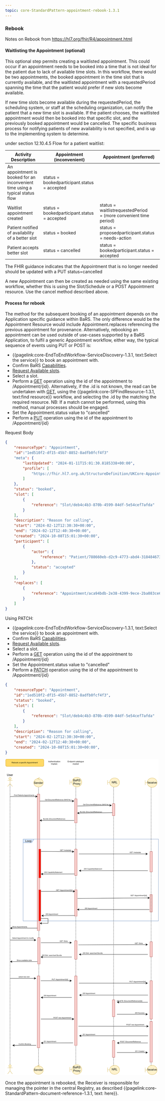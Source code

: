 ```yaml
---
topic: core-StandardPattern-appointment-rebook-1.3.1
---
```


### Rebook

Notes on Rebook from https://hl7.org/fhir/R4/appointment.html

#### Waitlisting the Appointment (optional)

This optional step permits creating a waitlisted appointment. This could occur if an appointment needs to be booked into a time that is not ideal for the patient due to lack of available time slots. In this workflow, there would be two appointments, the booked appointment in the time slot that is currently available, and the waitlisted appointment with a requestedPeriod spanning the time that the patient would prefer if new slots become available.

If new time slots become available during the requestedPeriod, the scheduling system, or staff at the scheduling organization, can notify the patient that a new time slot is available. If the patient chooses, the waitlisted appointment would then be booked into that specific slot, and the previously booked appointment would be cancelled. The specific business process for notifying patients of new availability is not specified, and is up to the implementing system to determine.

under section 12.10.4.5 Flow for a patient waitlist: 

| Activity Description                                                                 | Appointment (inconvenient)                              | Appointment (preferred)                                                              |
|--------------------------------------------------------------------------------------|---------------------------------------------------------|--------------------------------------------------------------------------------------|
| An appointment is booked for an inconvenient time using a typical status flow | status = bookedparticipant.status = accepted |                                                                                      |
| Waitlist appointment created                                                  | status = bookedparticipant.status = accepted | status = waitlistrequestedPeriod = (more convenient time period) |
| Patient notified of availability of a better slot                             | status = booked                                  | status = proposedparticipant.status = needs-action                        |
| Patient accepts better slot                                                   | status = cancelled                               | status = bookedparticipant.status = accepted                              |

The FHIR guidance indicates that the Appointment that is no longer needed should be updated with a PUT status=cancelled

A new Appointment can then be created as needed using the same existing workflow, whether this is using the Slot/Schedule or a POST Appointment resource.
Use the cancel method described above.

#### Process for rebook
The method for the subsequent booking of an appointment depends on the Application specific guidance within BaRS. The only difference would be the Appointment Resource would include Appointment.replaces referencing the previous appointment for provenance.
Alternatively, rebooking an appointment can be used outside of use-cases supported by a BaRS Application, to fulfil a generic Appointment workflow, either way, the typical sequence of events using PUT or POST is:

* {{pagelink:core-EndToEndWorkflow-ServiceDiscovery-1.3.1, text:Select the service}}  to book an appointment with. 
* Confirm BaRS [Capabilities](https://digital.nhs.uk/developer/api-catalogue/booking-and-referral-fhir/v1.3.0#get-/metadata).
* [Request Available slots](https://digital.nhs.uk/developer/api-catalogue/booking-and-referral-fhir/v1.3.0#get-/Slot).
* Select a slot.
* Perform a [GET](https://digital.nhs.uk/developer/api-catalogue/booking-and-referral-fhir/v1.3.0#get-/Appointment/-id-) operation using the id of the appointment to /Appointment/\{id\}. Alternatively, if the .id is not known, the read can be undertaken with [GET](https://digital.nhs.uk/developer/api-catalogue/booking-and-referral-fhir/v1.3.0#get-/Appointment), using the {{pagelink:core-SPFindResource-1.3.1, text:find resource}} workflow, and selecting the .id by the matching the required resource. NB: If a match cannot be performed, using this method, manual processes should be engaged.
* Set the Appointment.status value to "cancelled"
* Perform a [PUT](https://digital.nhs.uk/developer/api-catalogue/booking-and-referral-fhir/v1.3.0#put-/Appointment/-id-) operation using the id of the appointment to /Appointment/\{id\}

Request Body

```json
{
	"resourceType": "Appointment",
    "id":"1ed510f2-df15-45b7-8852-8adfb0fcf4f3"
	"meta": {
		"lastUpdated": "2024-01-11T15:01:30.8185338+00:00",
		"profile": [
			"https://fhir.hl7.org.uk/StructureDefinition/UKCore-Appointment"
		]
	},
	"status": "booked",
    "slot": [
        {
            "reference": "Slot/deb4c4b3-870b-4599-84df-5e54cef7afda"
        }
    ],
	"description": "Reason for calling",
	"start": "2024-02-12T12:30:30+00:00",
	"end": "2024-02-12T12:40:30+00:00",
	"created": "2024-10-08T15:01:30+00:00",
	"participant": [
		{
			"actor": {
				"reference": "Patient/788660eb-d2c9-4773-abd4-318484673fb2"
			},
			"status": "accepted"
		}
	],
    "replaces": [
		{
			"reference": "Appointment/aca94bdb-2e38-4399-9ece-2ba083ce65b5"
		}		
	]
}
```

Using PATCH:

* {{pagelink:core-EndToEndWorkflow-ServiceDiscovery-1.3.1, text:Select the service}}  to book an appointment with. 
* Confirm BaRS [Capabilities](https://digital.nhs.uk/developer/api-catalogue/booking-and-referral-fhir/v1.3.0#get-/metadata).
* [Request Available slots](https://digital.nhs.uk/developer/api-catalogue/booking-and-referral-fhir/v1.3.0#get-/Slot).
* Select a slot.
* Perform a [GET](https://digital.nhs.uk/developer/api-catalogue/booking-and-referral-fhir/v1.3.0#get-/Appointment/-id-) operation using the id of the appointment to /Appointment/\{id\}
* Set the Appointment.status value to "cancelled"
* Perform a [PATCH](https://digital.nhs.uk/developer/api-catalogue/booking-and-referral-fhir/v1.3.0#patch-/Appointment/-id-) operation using the id of the appointment to /Appointment/\{id\}

```json
{
	"resourceType": "Appointment",
    "id":"1ed510f2-df15-45b7-8852-8adfb0fcf4f3",
	"status": "booked",
    "slot": [
        {
            "reference": "Slot/deb4c4b3-870b-4599-84df-5e54cef7afda"
        }
    ],
	"description": "Reason for calling",
	"start": "2024-02-12T12:30:30+00:00",
	"end": "2024-02-12T12:40:30+00:00",
	"created": "2024-10-08T15:01:30+00:00",
}
```

<img src="https://raw.githubusercontent.com/NHSDigital/NHSDigital-FHIR-BookingAndReferrals/main/BaRS-Images/SequenceDiagrams/BaRS_Foundation_ReBook.drawio.svg" ></img>

Once the appointment is rebooked, the Receiver is responsible for managing the pointer in the central Registry, as described {{pagelink:core-StandardPattern-document-reference-1.3.1, text: here}}.
